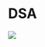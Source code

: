 # DSA
![](https://hackr.io/tutorials/learn-data-structures-algorithms/logo/logo-data-structures-algorithms?ver=1587721467)